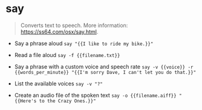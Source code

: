 # say
> Converts text to speech.
> More information: <https://ss64.com/osx/say.html>.

- Say a phrase aloud
`say "{{I like to ride my bike.}}"`

- Read a file aloud
`say -f {{filename.txt}}`

- Say a phrase with a custom voice and speech rate
`say -v {{voice}} -r {{words_per_minute}} "{{I'm sorry Dave, I can't let you do that.}}"`

- List the available voices
`say -v "?"`

- Create an audio file of the spoken text
`say -o {{filename.aiff}} "{{Here's to the Crazy Ones.}}"`

